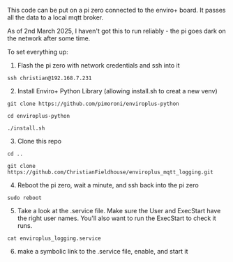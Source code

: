This code can be put on a pi zero connected to the enviro+ board. It passes all the data to a local mqtt broker.

As of 2nd March 2025, I haven't got this to run reliably - the pi goes dark on the network after some time.

To set everything up:
1) Flash the pi zero with network credentials and ssh into it

```ssh christian@192.168.7.231```

2) Install Enviro+ Python Library (allowing install.sh to creat a new venv)

```git clone https://github.com/pimoroni/enviroplus-python```

```cd enviroplus-python```

```./install.sh```

3) Clone this repo

```cd ..```

```git clone https://github.com/ChristianFieldhouse/enviroplus_mqtt_logging.git```

4) Reboot the pi zero, wait a minute, and ssh back into the pi zero

```sudo reboot```

5) Take a look at the .service file. Make sure the User and ExecStart have the right user names. You'll also want to run the ExecStart to check it runs.

```cat enviroplus_logging.service```

6) make a symbolic link to the .service file, enable, and start it

